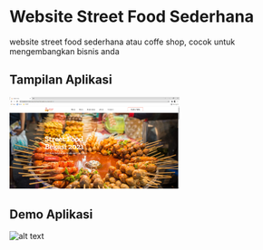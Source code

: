 # Website Street Food Sederhana
website street food sederhana atau coffe shop, cocok untuk mengembangkan bisnis anda

## Tampilan Aplikasi
<img src="upload/demo.png" alt="alt text" width="300"/>

## Demo Aplikasi
<img src="upload/demo.gif" alt="alt text" width="600"/>